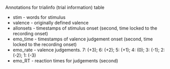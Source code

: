 Annotations for trialinfo (trial information) table 
* stim - words for stimulus
* valence - originally defined valence
* allonsets - timestamps of stimulus onset (second, time locked to the recording onset)
* emo_time - timestamps of valence judgement onset (second, time locked to the recording onset)
* emo_rate - valence judgements. 7: (+3); 6: (+2); 5: (+1); 4: (0); 3: (-1); 2: (-2); 1: (-3)
* emo_RT - reaction times for judgements (second)

